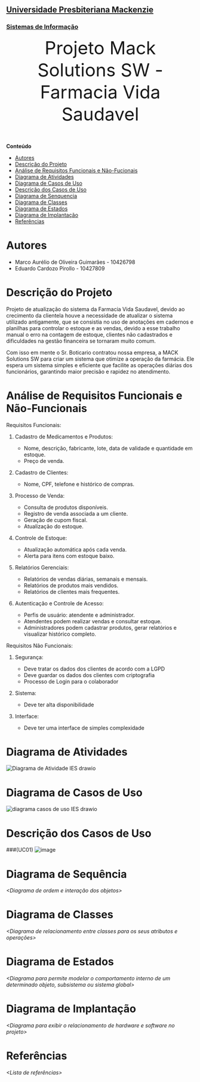 <h2><a href= "https://www.mackenzie.br">Universidade Presbiteriana Mackenzie</a></h2>
<h3><a href= "https://www.mackenzie.br/graduacao/sao-paulo-higienopolis/sistemas-de-informacao">Sistemas de Informação</a></h3>


<font size="+12"><center>
Projeto Mack Solutions SW - Farmacia Vida Saudavel
</center></font>

**Conteúdo**

- [Autores](#nome-alunos)
- [Descrição do Projeto](#introdução-do-projeto)
- [Análise de Requisitos Funcionais e Não-Fucionais](#descrição-dos-requisitos)
- [Diagrama de Atividades](#diagrama-de-atividades) 
- [Diagrama de Casos de Uso](#diagrama-de-comportamento-atores)
- [Descrição dos Casos de Uso](#descrição-das-funcões)
- [Diagrama de Senquencia](#diagrama-de-ordem-interações)
- [Diagrama de Classes](#diagrama-orientado-objetos)
- [Diagrama de Estados](#diagrama-estrutura-componente)
- [Diagrama de Implantação](#diagrama-de-hardware-software)
- [Referências](#referências)


# Autores

* Marco Aurélio de Oliveira Guimarães - 10426798
* Eduardo Cardozo Pirollo - 10427809

# Descrição do Projeto

Projeto de atualização do sistema da Farmacia Vida Saudavel, devido ao crecimento da clientela houve a necessidade de atualizar o sistema utilizado antigamente, que se consistia no uso de anotações em cadernos e planilhas para controlar o estoque e as vendas, devido a esse trabalho manual o erro na contagem de estoque, clientes não cadastrados e dificuldades na gestão financeira se tornaram muito comum.

Com isso em mente o Sr. Boticario contratou nossa empresa, a MACK Solutions SW para criar um sistema que otimize a operação da farmácia. Ele espera um sistema simples e eficiente que facilite as operações 
diárias dos funcionários, garantindo maior precisão e rapidez no atendimento.

# Análise de Requisitos Funcionais e Não-Funcionais
Requisitos Funcionais:
1. Cadastro de Medicamentos e Produtos:
   - Nome, descrição, fabricante, lote, data de validade e quantidade em estoque. 
   - Preço de venda.
  
2. Cadastro de Clientes:
   - Nome, CPF, telefone e histórico de compras.
  
4. Processo de Venda: 
   - Consulta de produtos disponíveis. 
   - Registro de venda associada a um cliente. 
   - Geração de cupom fiscal. 
   - Atualização do estoque.
  
4. Controle de Estoque:
   - Atualização automática após cada venda. 
   - Alerta para itens com estoque baixo.
  
5. Relatórios Gerenciais: 
   - Relatórios de vendas diárias, semanais e mensais. 
   - Relatórios de produtos mais vendidos. 
   - Relatórios de clientes mais frequentes.
  
6. Autenticação e Controle de Acesso: 
   - Perfis de usuário: atendente e administrador. 
   - Atendentes podem realizar vendas e consultar estoque. 
   - Administradores podem cadastrar produtos, gerar relatórios e visualizar histórico completo.
  
Requisitos Não Funcionais:

1. Segurança:
   - Deve tratar os dados dos clientes de acordo com a LGPD
   - Deve guardar os dados dos clientes com criptografia
   - Processo de Login para o colaborador

2. Sistema:
   - Deve ter alta disponibilidade
  
3. Interface:
   - Deve ter uma interface de simples complexidade


# Diagrama de Atividades
![Diagrama de Atividade IES drawio](https://github.com/user-attachments/assets/3cc86146-d8d0-4e82-be92-ad3f9a3c79d0)
# Diagrama de Casos de Uso
![diagrama casos de uso IES drawio](https://github.com/user-attachments/assets/57145556-2dbb-4d01-88a7-cf69941a11c8)
# Descrição dos Casos de Uso
###(UC01)
![image](https://github.com/user-attachments/assets/00b3c22c-fd4b-4701-a85c-ec7fb4e7c40c)

# Diagrama de Sequência

*&lt;Diagrama de ordem e interação dos objetos&gt;*

# Diagrama de Classes

*&lt;Diagrama de relacionamento entre classes para os seus atributos e operações&gt;*

# Diagrama de Estados

*&lt;Diagrama para permite modelar o comportamento interno de um determinado objeto, subsistema ou sistema global&gt;*

# Diagrama de Implantação

*&lt;Diagrama para exibir o relacionamento de hardware e software no projeto&gt;*

# Referências

*&lt;Lista de referências&gt;*
